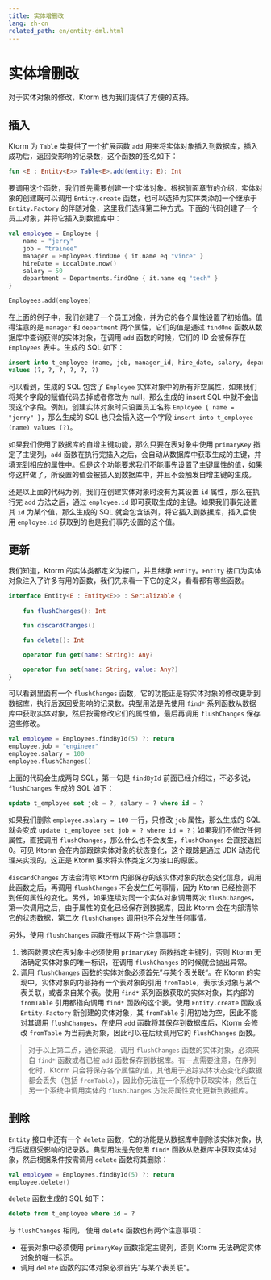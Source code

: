 ```yaml
---
title: 实体增删改
lang: zh-cn
related_path: en/entity-dml.html
---
```


# 实体增删改

对于实体对象的修改，Ktorm 也为我们提供了方便的支持。

## 插入

Ktorm 为 `Table` 类提供了一个扩展函数 `add` 用来将实体对象插入到数据库，插入成功后，返回受影响的记录数，这个函数的签名如下：

```kotlin
fun <E : Entity<E>> Table<E>.add(entity: E): Int
```

要调用这个函数，我们首先需要创建一个实体对象。根据前面章节的介绍，实体对象的创建既可以调用 `Entity.create` 函数，也可以选择为实体类添加一个继承于 `Entity.Factory` 的伴随对象，这里我们选择第二种方式。下面的代码创建了一个员工对象，并将它插入到数据库中：

```kotlin
val employee = Employee {
    name = "jerry"
    job = "trainee"
    manager = Employees.findOne { it.name eq "vince" }
    hireDate = LocalDate.now()
    salary = 50
    department = Departments.findOne { it.name eq "tech" }
}

Employees.add(employee)
```

在上面的例子中，我们创建了一个员工对象，并为它的各个属性设置了初始值。值得注意的是 `manager` 和 `department` 两个属性，它们的值是通过 `findOne` 函数从数据库中查询获得的实体对象，在调用 `add` 函数的时候，它们的 ID 会被保存在 `Employees` 表中。生成的 SQL 如下：

````sql
insert into t_employee (name, job, manager_id, hire_date, salary, department_id) 
values (?, ?, ?, ?, ?, ?) 
````

可以看到，生成的 SQL 包含了 `Employee` 实体对象中的所有非空属性，如果我们将某个字段的赋值代码去掉或者修改为 null，那么生成的 insert SQL 中就不会出现这个字段。例如，创建实体对象时只设置员工名称 `Employee { name = "jerry" }`，那么生成的 SQL 也只会插入这一个字段 `insert into t_employee (name) values (?)`。

如果我们使用了数据库的自增主键功能，那么只要在表对象中使用 `primaryKey` 指定了主键列，`add` 函数在执行完插入之后，会自动从数据库中获取生成的主键，并填充到相应的属性中。但是这个功能要求我们不能事先设置了主键属性的值，如果你这样做了，所设置的值会被插入到数据库中，并且不会触发自增主键的生成。

还是以上面的代码为例，我们在创建实体对象时没有为其设置 `id` 属性，那么在执行完 `add` 方法之后，通过 `employee.id` 即可获取生成的主键。如果我们事先设置其 `id` 为某个值，那么生成的 SQL 就会包含该列，将它插入到数据库，插入后使用 `employee.id` 获取到的也是我们事先设置的这个值。

## 更新

我们知道，Ktorm 的实体类都定义为接口，并且继承 `Entity`。`Entity` 接口为实体对象注入了许多有用的函数，我们先来看一下它的定义，看看都有哪些函数。

```kotlin
interface Entity<E : Entity<E>> : Serializable {
    
    fun flushChanges(): Int

    fun discardChanges()

    fun delete(): Int

    operator fun get(name: String): Any?

    operator fun set(name: String, value: Any?)
}
```

可以看到里面有一个 `flushChanges` 函数，它的功能正是将实体对象的修改更新到数据库，执行后返回受影响的记录数。典型用法是先使用 `find*` 系列函数从数据库中获取实体对象，然后按需修改它们的属性值，最后再调用 `flushChanges` 保存这些修改。

```kotlin
val employee = Employees.findById(5) ?: return
employee.job = "engineer"
employee.salary = 100
employee.flushChanges()
```

上面的代码会生成两句 SQL，第一句是 `findById` 前面已经介绍过，不必多说，`flushChanges` 生成的 SQL 如下：

````sql
update t_employee set job = ?, salary = ? where id = ? 
````

如果我们删除 `employee.salary = 100` 一行，只修改 `job` 属性，那么生成的 SQL 就会变成 `update t_employee set job = ? where id = ?`；如果我们不修改任何属性，直接调用 `flushChanges`，那么什么也不会发生，`flushChanges` 会直接返回 0。可见 Ktorm 会在内部跟踪实体对象的状态变化，这个跟踪是通过 JDK 动态代理来实现的，这正是 Ktorm 要求将实体类定义为接口的原因。

`discardChanges` 方法会清除 Ktorm 内部保存的该实体对象的状态变化信息，调用此函数之后，再调用 `flushChanges` 不会发生任何事情，因为 Ktorm 已经检测不到任何属性的变化。另外，如果连续对同一个实体对象调用两次 `flushChanges`，第一次调用之后，由于属性的变化已经保存到数据库，因此 Ktorm 会在内部清除它的状态数据，第二次 `flushChanges` 调用也不会发生任何事情。

另外，使用 `flushChanges` 函数还有以下两个注意事项：

1. 该函数要求在表对象中必须使用 `primaryKey` 函数指定主键列，否则 Ktorm 无法确定实体对象的唯一标识，在调用 `flushChanges` 的时候就会抛出异常。
2. 调用 `flushChanges` 函数的实体对象必须首先”与某个表关联“。在 Ktorm 的实现中，实体对象的内部持有一个表对象的引用 `fromTable`，表示该对象与某个表关联，或者来自某个表。使用 `find*` 系列函数获取的实体对象，其内部的 `fromTable` 引用都指向调用 `find*` 函数的这个表。使用 `Entity.create` 函数或 `Entity.Factory` 新创建的实体对象，其 `fromTable` 引用初始为空，因此不能对其调用 `flushChanges`，在使用 `add` 函数将其保存到数据库后，Ktorm 会修改 `fromTable` 为当前表对象，因此可以在后续调用它的 `flushChanges` 函数。

> 对于以上第二点，通俗来说，调用 `flushChanges` 函数的实体对象，必须来自 `find*` 函数或者已被 `add` 函数保存到数据库。有一点需要注意，在序列化时，Ktorm 只会将保存各个属性的值，其他用于追踪实体状态变化的数据都会丢失（包括 `fromTable`），因此你无法在一个系统中获取实体，然后在另一个系统中调用实体的 `flushChanges` 方法将属性变化更新到数据库。

## 删除

`Entity` 接口中还有一个 `delete` 函数，它的功能是从数据库中删除该实体对象，执行后返回受影响的记录数。典型用法是先使用 `find*` 函数从数据库中获取实体对象，然后根据条件按需调用 `delete` 函数将其删除：

````kotlin
val employee = Employees.findById(5) ?: return
employee.delete()
````

`delete` 函数生成的 SQL 如下：

````sql
delete from t_employee where id = ? 
````

与 `flushChanges` 相同， 使用 `delete` 函数也有两个注意事项：

- 在表对象中必须使用 `primaryKey` 函数指定主键列，否则 Ktorm 无法确定实体对象的唯一标识。
- 调用 `delete` 函数的实体对象必须首先”与某个表关联“。